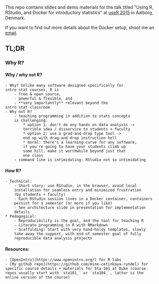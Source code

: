 This repo contains slides and demo materials for the talk 
titled "Using R, RStudio, and Docker for introductory 
statistics" at [useR 2015](http://user2015.math.aau.dk/) 
in Aalborg, Denmark.

If you want to find out more details about the Docker setup,
shoot me an [email](mailto:mine@stat.duke.edu).

## TL;DR

### Why R?

#### Why / why not R?
    - Why? Unlike many software designed specifically for
    intro stat courses, R is 
        - free & open source, 
        - powerful & flexible, and 
        - **very importantly** relevant beyond the
    intro stat classroom
    - Why not R?
        - teaching programming in addition to stats concepts
        is challenging:
            * option 1: don't do any hands on data analysis ->
            terrible idea / disservice to students + faculty
            * option 2: use a grad-and-drop type tool -> 
            end up with drag-and-drop instruction hell
            * moral: there's a learning curve for any software,
            if you're going to have your students climb up
            some hill, make it worthwhile beyond just that
            one class
        - command line is intimidating: RStudio not so intimidating

#### How R?
    - Technical:
        - Short story: use RStudio, in the browser, avoid local
        installation for seamless entry and minimized frustration
        (by students + faculty)
        - Each RStudio session lives in a Docker container, containers
        persist for a semester (or more if you like)
        - See architecture slide in presentation for implementation
        details
    * Pedagogical:
        - Reproducibility is the goal, and the tool for teaching R
        - Literate programming in R with RMarkdown
        - Scaffolding: Start with very hand-holdy templates, slowly
        take away the support, with end of semester goal of fully
        reproducible data analysis projects

#### Resources:
    - [OpenIntro](https://www.openintro.org/) for R labs
    - [My github repo](https://github.com/mine-cetinkaya-rundel) for 
    specific course details + materials for Sta 101 at Duke (course 
    repos usually start with `sta101_` or `sta104_`, latter is the 
    online version of the course)